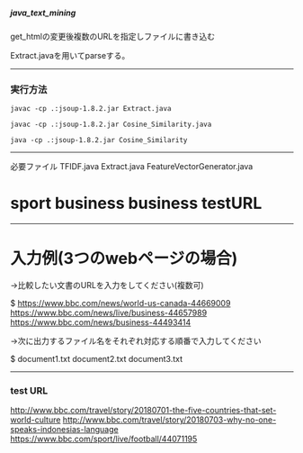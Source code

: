 ##### java_text_mining


get_htmlの変更後複数のURLを指定しファイルに書き込む

Extract.javaを用いてparseする。

___
### 実行方法

```javac -cp .:jsoup-1.8.2.jar Extract.java```

```javac -cp .:jsoup-1.8.2.jar Cosine_Similarity.java```

```java -cp .:jsoup-1.8.2.jar Cosine_Similarity```
___


必要ファイル TFIDF.java Extract.java FeatureVectorGenerator.java


# sport business business testURL

___
# 入力例(3つのwebページの場合)

->比較したい文書のURLを入力をしてください(複数可)

$ https://www.bbc.com/news/world-us-canada-44669009 https://www.bbc.com/news/live/business-44657989 https://www.bbc.com/news/business-44493414

->次に出力するファイル名をそれぞれ対応する順番で入力してください

$ document1.txt document2.txt document3.txt
___



### test URL

http://www.bbc.com/travel/story/20180701-the-five-countries-that-set-world-culture http://www.bbc.com/travel/story/20180703-why-no-one-speaks-indonesias-language https://www.bbc.com/sport/live/football/44071195
